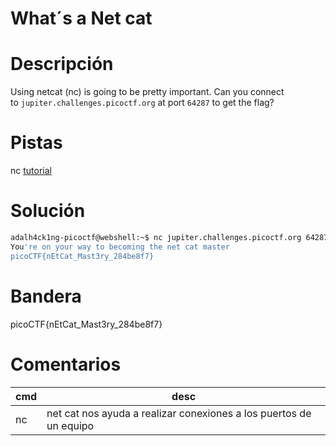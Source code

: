 # What´s a Net cat

# Descripción
Using netcat (nc) is going to be pretty important. Can you connect to `jupiter.challenges.picoctf.org` at port `64287` to get the flag?
# Pistas
nc [tutorial](https://linux.die.net/man/1/nc)
# Solución

```bash
adalh4ck1ng-picoctf@webshell:~$ nc jupiter.challenges.picoctf.org 64287
You're on your way to becoming the net cat master
picoCTF{nEtCat_Mast3ry_284be8f7}
```

# Bandera
picoCTF{nEtCat_Mast3ry_284be8f7}
# Comentarios
|cmd| desc|
|-----|------|
|nc| net cat nos ayuda a realizar conexiones a los puertos de un equipo|
